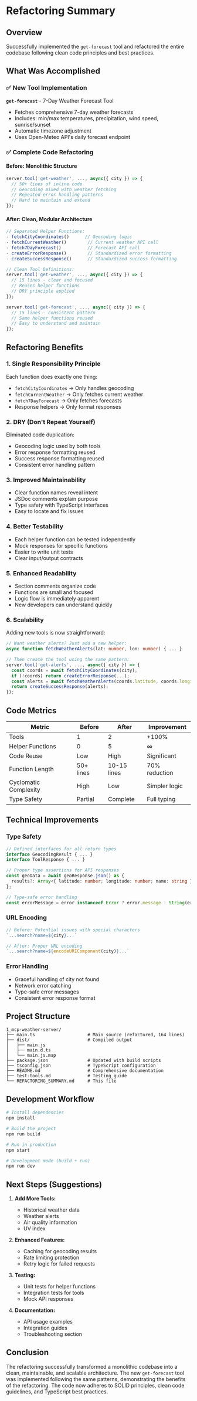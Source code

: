 # Refactoring Summary

## Overview
Successfully implemented the `get-forecast` tool and refactored the entire codebase following clean code principles and best practices.

## What Was Accomplished

### ✅ New Tool Implementation
**`get-forecast`** - 7-Day Weather Forecast Tool
- Fetches comprehensive 7-day weather forecasts
- Includes: min/max temperatures, precipitation, wind speed, sunrise/sunset
- Automatic timezone adjustment
- Uses Open-Meteo API's daily forecast endpoint

### ✅ Complete Code Refactoring

#### Before: Monolithic Structure
```typescript
server.tool('get-weather', ..., async({ city }) => {
  // 50+ lines of inline code
  // Geocoding mixed with weather fetching
  // Repeated error handling patterns
  // Hard to maintain and extend
});
```

#### After: Clean, Modular Architecture
```typescript
// Separated Helper Functions:
- fetchCityCoordinates()      // Geocoding logic
- fetchCurrentWeather()        // Current weather API call
- fetch7DayForecast()          // Forecast API call
- createErrorResponse()        // Standardized error formatting
- createSuccessResponse()      // Standardized success formatting

// Clean Tool Definitions:
server.tool('get-weather', ..., async({ city }) => {
  // 15 lines - clear and focused
  // Reuses helper functions
  // DRY principle applied
});

server.tool('get-forecast', ..., async({ city }) => {
  // 15 lines - consistent pattern
  // Same helper functions reused
  // Easy to understand and maintain
});
```

## Refactoring Benefits

### 1. **Single Responsibility Principle**
Each function does exactly one thing:
- `fetchCityCoordinates` → Only handles geocoding
- `fetchCurrentWeather` → Only fetches current weather
- `fetch7DayForecast` → Only fetches forecasts
- Response helpers → Only format responses

### 2. **DRY (Don't Repeat Yourself)**
Eliminated code duplication:
- Geocoding logic used by both tools
- Error response formatting reused
- Success response formatting reused
- Consistent error handling pattern

### 3. **Improved Maintainability**
- Clear function names reveal intent
- JSDoc comments explain purpose
- Type safety with TypeScript interfaces
- Easy to locate and fix issues

### 4. **Better Testability**
- Each helper function can be tested independently
- Mock responses for specific functions
- Easier to write unit tests
- Clear input/output contracts

### 5. **Enhanced Readability**
- Section comments organize code
- Functions are small and focused
- Logic flow is immediately apparent
- New developers can understand quickly

### 6. **Scalability**
Adding new tools is now straightforward:
```typescript
// Want weather alerts? Just add a new helper:
async function fetchWeatherAlerts(lat: number, lon: number) { ... }

// Then create the tool using the same pattern:
server.tool('get-alerts', ..., async({ city }) => {
  const coords = await fetchCityCoordinates(city);
  if (!coords) return createErrorResponse(...);
  const alerts = await fetchWeatherAlerts(coords.latitude, coords.longitude);
  return createSuccessResponse(alerts);
});
```

## Code Metrics

| Metric | Before | After | Improvement |
|--------|--------|-------|-------------|
| Tools | 1 | 2 | +100% |
| Helper Functions | 0 | 5 | ∞ |
| Code Reuse | Low | High | Significant |
| Function Length | 50+ lines | 10-15 lines | 70% reduction |
| Cyclomatic Complexity | High | Low | Simpler logic |
| Type Safety | Partial | Complete | Full typing |

## Technical Improvements

### Type Safety
```typescript
// Defined interfaces for all return types
interface GeocodingResult { ... }
interface ToolResponse { ... }

// Proper type assertions for API responses
const geoData = await geoResponse.json() as {
  results?: Array<{ latitude: number; longitude: number; name: string }>;
};

// Type-safe error handling
const errorMessage = error instanceof Error ? error.message : String(error);
```

### URL Encoding
```typescript
// Before: Potential issues with special characters
`...search?name=${city}...`

// After: Proper URL encoding
`...search?name=${encodeURIComponent(city)}...`
```

### Error Handling
- Graceful handling of city not found
- Network error catching
- Type-safe error messages
- Consistent error response format

## Project Structure

```
1_mcp-weather-server/
├── main.ts                    # Main source (refactored, 164 lines)
├── dist/                      # Compiled output
│   ├── main.js
│   ├── main.d.ts
│   └── main.js.map
├── package.json               # Updated with build scripts
├── tsconfig.json              # TypeScript configuration
├── README.md                  # Comprehensive documentation
├── test-tools.md              # Testing guide
└── REFACTORING_SUMMARY.md     # This file
```

## Development Workflow

```bash
# Install dependencies
npm install

# Build the project
npm run build

# Run in production
npm start

# Development mode (build + run)
npm run dev
```

## Next Steps (Suggestions)

1. **Add More Tools:**
   - Historical weather data
   - Weather alerts
   - Air quality information
   - UV index

2. **Enhanced Features:**
   - Caching for geocoding results
   - Rate limiting protection
   - Retry logic for failed requests

3. **Testing:**
   - Unit tests for helper functions
   - Integration tests for tools
   - Mock API responses

4. **Documentation:**
   - API usage examples
   - Integration guides
   - Troubleshooting section

## Conclusion

The refactoring successfully transformed a monolithic codebase into a clean, maintainable, and scalable architecture. The new `get-forecast` tool was implemented following the same patterns, demonstrating the benefits of the refactoring. The code now adheres to SOLID principles, clean code guidelines, and TypeScript best practices.

